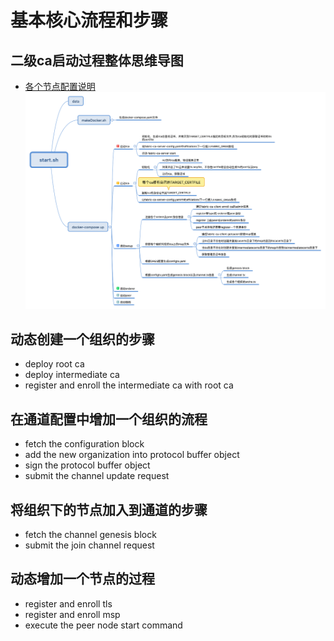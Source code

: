 # 基本核心流程和步骤
## 二级ca启动过程整体思维导图
- [各个节点配置说明](二级ca配置说明.md)
![](二级ca启动过程.png)
## 动态创建一个组织的步骤

- deploy root ca
- deploy intermediate ca 
- register and enroll the intermediate ca with root ca

## 在通道配置中增加一个组织的流程

- fetch the configuration block
- add the new organization into protocol buffer object
- sign the protocol buffer object
- submit the channel update request

## 将组织下的节点加入到通道的步骤

- fetch the channel genesis block
- submit the join channel request

## 动态增加一个节点的过程

- register and enroll tls
- register and enroll msp
- execute the peer node start command